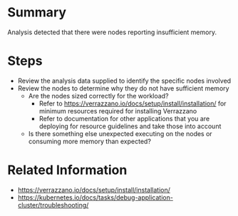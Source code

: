 # Summary
Analysis detected that there were nodes reporting insufficient memory.

# Steps
* Review the analysis data supplied to identify the specific nodes involved
* Review the nodes to determine why they do not have sufficient memory
  * Are the nodes sized correctly for the workload?
    * Refer to https://verrazzano.io/docs/setup/install/installation/ for minimum resources required for installing Verrazzano
    * Refer to documentation for other applications that you are deploying for resource guidelines and take those into account
  * Is there something else unexpected executing on the nodes or consuming more memory than expected?

# Related Information
* https://verrazzano.io/docs/setup/install/installation/
* https://kubernetes.io/docs/tasks/debug-application-cluster/troubleshooting/
